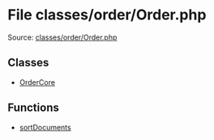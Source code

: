 File classes/order/Order.php
=========

Source: [classes/order/Order.php](https://github.com/PrestaShop/PrestaShop/blob/1.5.5.0/classes/order/Order.php)


Classes
-------

* [OrderCore](class.OrderCore.md)

Functions
---------

* [sortDocuments](function.sortDocuments.md)
